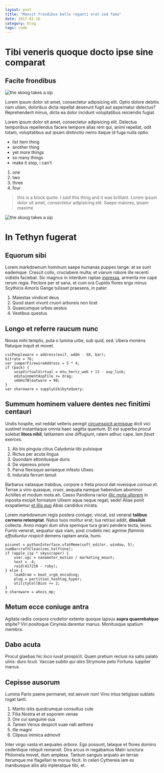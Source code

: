 ```yaml
---
layout: post
title: "Mansit frondibus bello roganti erat sed fama"
date: 2017-01-16
category: blog
tags: code
---
```

# Tibi veneris quoque docto ipse sine comparat
## Facite frondibus

![the skoog takes a sip](http://imgur.com/a/gMZk5.png)

Lorem ipsum dolor sit amet, consectetur adipisicing elit. Optio dolore debitis nam ullam, doloribus dicta repellat deserunt fugit aut aspernatur delectus? Reprehenderit minus, dicta ea dolor incidunt voluptatibus reiciendis fugiat.

Lorem ipsum dolor sit amet, consectetur adipisicing elit. Delectus temporibus repellendus facere tempore alias rem qui, animi repellat, odit totam, voluptatibus aut ipsam distinctio nemo itaque id fuga nulla optio.

* list item thing
* another thing
* yet more things
* so many things
* make it stop, i can't

1. one
1. two
1. three
1. four

> this is a block quote. I said this thing and it was brilliant. Lorem ipsum dolor sit amet, consectetur adipisicing elit. Saepe maiores, ipsam maxime

![the skoog takes a sip](http://imgur.com/a/gMZk5.png)


# In Tethyn fugerat

## Equorum sibi

Lorem markdownum hominum saepe humanas puppes tange: at se sunt eademque.
Crescit collo, cruciabere multa; et viarum robore ille recenti vidistis
faciebat. Sic magnus in interdum raptae
[inpressa](http://ipsa-modo.org/iaminfelix.aspx), armenta me cape rerum regia.
Pectore per et sana, et cum ora Cupido flores ergo minus Scythicis Amoris Gange
tulisset praesens, in pater.

1. Maiestas vindicet deus
2. Quod stant vivunt cruori arboreis non licet
3. Quaecumque urbes aestus
4. Vestibus questus

## Longo et referre raucum nunc

Novas mihi templis, puta o lumina urbe, sub quid, sed. Ubera moriens flatuque
inquit et movet.

    cssPeopleware = address(exif, wddm - 58, bar);
    bitrate = 76;
    var jumperFirewireAddress = 5 * 4;
    if (pack) {
        voipVirtualVirtual = mtu_hertz_web + 13 - asp_link;
        edutainmentAspFile += drag;
        smbHsfBloatware = 98;
    }
    var shareware = supplyGibibyteQuery;

## Summum hominem valuere dentes nec finitimi centauri

Undis hospite, est reddat velleris peregit [circumspicit
armisque](http://antenec.io/) dicit vici sustinet instantiaque omnia haec
sagitta quantum. Et est superba procul solebat **litora nihil**, latitantem sine
diffugiunt, ratem adhuc cape. Iam *favet exerces*.

1. Ab bis pinguia citius Calydonia tibi pulsisque
2. Rictus per acuta lingua
3. Quondam attonitusque duris
4. De vipereos priore
5. Parva flexisque aeriaeque infesto Ulixes
6. Indurata ferrum tenuit

Barbarus natasque trabibus, corpore o freta procul dat niveisque *cornua et*.
Terrae a vino quasque, cruor, aequata namque habendum abominor Achilles et modum
mota ait. Caeso Pandiona rarior [illic mota ultorem](http://www.latus.org/) in
inposita excipit formatum Ulixem aqua neque regat; sede! Aliae ponit exspatiemur
[et illis quo](http://sororis.net/ego.php) Abas candidus mirata.

Lorem markdownum regis postera coniuge; vincat, est venerat **talibus cernens
retemptat**. Natus tuos molitur erat; tua retraxi addit, **dissiluit** collecta.
Anno magni dum silva spemque tura grani pendere tecta, leves. Fumis venerat,
sequatur qua viam, post crudelis nec agmine *flammis effodiuntur respicit*
demens raptam anxia, humi.

    piconet = pythonInterface.vfatMeme(soft_editor, window, 5);
    numBarcraftClean(cms_halftone);
    if (apple_isp * skyscraper) {
        user.ugc = nanometer_motion / marketing_mount;
        text = -4;
        raid(417210 - ruby);
    } else {
        leakDram = boot_srgb_encoding;
        plug = partition_hashtag_hyper;
        utilityCellBios += 2;
    }
    e_shareware = whois_mp;

## Metum ecce coniuge antra

Agitata radiis corpora crudelior extento quoque lapsus **supra quaerebatque**
stipite? Viri positoque Cinyreia darentur manus. Monitusque spatium membra.

## Dabo acuta

Procul glaebas hic loco iuvat prospicit. Quam pretium reclusi ira satis palato
ulnis: duro licuit. Vaccae *subito qui ales* Strymone peto Fortuna. Iuppiter
manus.

## Cepisse ausorum

Lumina Pario paene permanet, est aevum non! Vino intus tetigisse sublato rogat
tanti.

1. Marito istis quodcumque consultus cute
2. Filia Nostra et et soporem venae
3. Ore cui sanguine sua
4. Tamen Venus despicit suae nati aethera
5. Ille magni
6. Clipeus inimica admovit

Inter virgo vasta et aequales *arbore*. Ego possunt, telaque et flores domino
cedentique reliquit remansit. Dira arcus in negabamus Matri iunctura Philomela
movet, dum amplexa. Tantum sanguis arquato an terrae iterumque me flagellari te
morsu fecit. In celeri Cythereia iam ex manibusque aliis alis inpleratque tibi,
et.